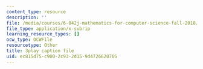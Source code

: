```yaml
---
content_type: resource
description: ''
file: /media/courses/6-042j-mathematics-for-computer-science-fall-2010/ec815d75c9002c932d159d4726620705_09yIb3VHhMI.srt
file_type: application/x-subrip
learning_resource_types: []
ocw_type: OCWFile
resourcetype: Other
title: 3play caption file
uid: ec815d75-c900-2c93-2d15-9d4726620705
---
```

